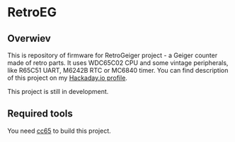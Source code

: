 # RetroEG

## Overwiev
This is repository of firmware for RetroGeiger project - a Geiger counter made of retro parts. 
It uses WDC65C02 CPU and some vintage peripherals, like R65C51 UART, M6242B RTC or MC6840 timer. 
You can find description of this project on my [Hackaday.io profile](https://hackaday.io/project/167980-retrogeiger).

This project is still in development.

## Required tools
You need [cc65](https://github.com/cc65/cc65) to build this project.
